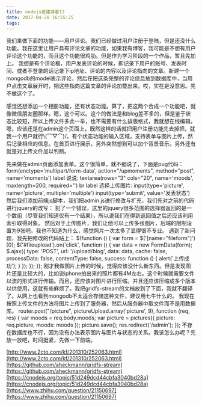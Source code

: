 ```yaml
---
title: nodejs搭建博客13
date: 2017-04-28 16:55:25
tags:
---
```



我们来做下面的功能——用户评论。我们已经做过用户注册于登陆，但是还没什么功能。我在这里让用户具有评论文章的功能，如果我有博客，我可能是不想有用户评论这个功能的，而且这个功能很鸡肋。但是作为学习阶段的一个作品，暂且先加上。
我想是有个评论框，用户发表评论的时候，即记录下用户的账号、发表时间、或者不登录的话记录下ip地址、评论的内容以及评论指向的文章。新建一个mongodb的model表示评论，然后在把这条完整的评论信息放到数据库中，当用户点击文章展开时，把这些指向这篇文章的评论加载出来。哎，实在是没意思。先不做这个了。

感觉还想添加一个相册功能，还有状态功能。算了，把这两个合成一个功能吧，就像微信朋友圈那样。嗯，这个可以。这个的做法是和blog差不多的，但是鉴于状态比较短，所以上传文件多此一举，也不需要有什么排版格式，我就想在线编辑。嗯，应该还是在admin这个页面上，既然这样的话就把用户注册功能先去掉把，就我一个用户就行\\(⌒▽⌒)/。有个状态功能的输入区域，支持表单与图片上传，然后记录相应的信息。在首页进行展示。另外突然想到可以加个背景音乐。另外还有就是对上传文件加以判断。

先来做在admin页面添加表单。这个很简单，就不细说了，下面是pug代码：
	form(enctype='multipart/form-data', action="/upmoments", method="post", name='moments')
	  label 说说:
	  textarea(rows="3" cols="20", name='moods', maxlength=200, required='')
	  br
	  label 选择上传图片:
	  input(type='picture', name='picture', multiple='multiple')
	  input(type='submit', value='发表状态')
然后我们添加前端js脚本，我们把admin.js进行修改与扩充，我们先对之前的代码进行jquery的改写：
犯了一个错误，这里的jquery很多范围的选择器返回的是一个数组（尽管我们知道仅有一个结果），所以说我们在得到返回值之后还应该利用索引取得对象。
然后对于上传图片，我们让他可以上传多张图片，后端的限制设置为9张吧，我也不知道为什么，感觉照片一次太多了显得很不专业。
遇到了新问题，我先把修改的代码贴上：
	$(function () {
	    var form = $('[name="fileform"]')[0];
	    $('#fileupload').on('click', function () {
	        var data = new FormData(form);
	        $.ajax({
	            type: 'POST',
	            url: '/upload/blog',
	            data: data,
	            cache: false,
	            processData: false,
	            contentType: false,
	            success: function () {
	                alert('上传成功');
	            }
	        });
	    });
	});
刚才我做图片上传的时候，觉得应该没什么新东西。但是发现图片还是比较大的，比如说iphone拍出来的照片都有4M左右。这个时候就需要文件以流的形式进行传输。而且，还应该对图片进行压缩。并且还应该压缩成多个版本以供使用，这就有些麻烦了。我把gridfs-stream的文档放到了下面，我就不翻译了。从网上也看到mongodb不太适合存储这种文件，建议用七牛什么的。
我现在按照上传文件的方法将图片上传到了服务器，然后从服务器中取文件而不是用数据库。
	router.post("/picture", pictureUpload.array('picture', 9), function (req, res) {
	    var moods = req.body.moods;
	    var picture = pictures({
	        picture: req.picture,
	        moods: moods
	    });
	    picture.save();
	    res.redirect('/admin');
	});
不存在数据库也不行，因为没有办法表示图片与图片与状态的关系。我该怎么办呢？先放一放吧，时间挺紧，先做一下前端。












[http://www.2cto.com/kf/201310/252063.html](http://www.2cto.com/kf/201310/252063.html)
[https://github.com/aheckmann/gridfs-stream](https://github.com/aheckmann/gridfs-stream)
[https://cnodejs.org/topic/51d249dcd44cbfa3040bd28a](https://cnodejs.org/topic/51d249dcd44cbfa3040bd28a)
[https://www.zhihu.com/question/21150697](https://www.zhihu.com/question/21150697)